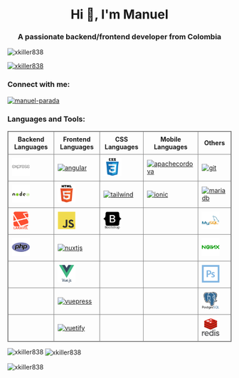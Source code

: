 <h1 align="center">Hi 👋, I'm Manuel</h1>
<h3 align="center">A passionate backend/frontend developer from Colombia</h3>

<p align="left"> <img src="https://komarev.com/ghpvc/?username=xkiller838&label=Profile%20views&color=0e75b6&style=flat" alt="xkiller838" /> </p>

<p align="left"> <a href="https://github.com/ryo-ma/github-profile-trophy"><img src="https://github-profile-trophy.vercel.app/?username=xkiller838" alt="xkiller838" /></a> </p>

<h3 align="left">Connect with me:</h3>
<p align="left">
<a href="https://linkedin.com/in/manuel-parada" target="blank"><img align="center" src="https://raw.githubusercontent.com/rahuldkjain/github-profile-readme-generator/master/src/images/icons/Social/linked-in-alt.svg" alt="manuel-parada" height="30" width="40" /></a>
</p>

<h3 align="left">Languages and Tools:</h3>

<table style="border-collapse: collapse; border: 1px solid gray;">
      <tr>
        <th style="border: 1px solid gray; padding: 8px;">Backend Languages</th>
        <th style="border: 1px solid gray; padding: 8px;">Frontend Languages</th>
        <th style="border: 1px solid gray; padding: 8px;">CSS Languages</th>
        <th style="border: 1px solid gray; padding: 8px;">Mobile Languages</th>
        <th style="border: 1px solid gray; padding: 8px;">Others</th>
      </tr>
      <tr>
        <td style="border: 1px solid gray; padding: 8px;">
          <a href="https://expressjs.com" target="_blank" rel="noreferrer">
            <img src="https://raw.githubusercontent.com/devicons/devicon/master/icons/express/express-original-wordmark.svg" alt="express"  width="40"  height="40" />
          </a>
        </td>
        <td style="border: 1px solid gray; padding: 8px;">
          <a href="https://angular.io" target="_blank" rel="noreferrer">
            <img  src="https://angular.io/assets/images/logos/angular/angular.svg" alt="angular"  width="40"  height="40"   />
          </a>
        </td>
        <td style="border: 1px solid gray; padding: 8px;">
          <a href="https://www.w3schools.com/css/" target="_blank" rel="noreferrer">
            <img  src="https://raw.githubusercontent.com/devicons/devicon/master/icons/css3/css3-original-wordmark.svg" alt="css3" width="40" height="40" />
          </a>
        </td>
        <td style="border: 1px solid gray; padding: 8px;">
          <a href="https://cordova.apache.org/" target="_blank" rel="noreferrer">
            <img src="https://www.vectorlogo.zone/logos/apache_cordova/apache_cordova-icon.svg" alt="apachecordova" width="40" height="40" />
          </a>
        </td>
        <td style="border: 1px solid gray; padding: 8px;">
          <a href="https://git-scm.com/" target="_blank" rel="noreferrer">
            <img src="https://www.vectorlogo.zone/logos/git-scm/git-scm-icon.svg" alt="git"  width="40" height="40" />
          </a>
        </td>
      </tr>
      <tr>
        <td style="border: 1px solid gray; padding: 8px;">
          <a href="https://nodejs.org" target="_blank" rel="noreferrer">
            <img src="https://raw.githubusercontent.com/devicons/devicon/master/icons/nodejs/nodejs-original-wordmark.svg" alt="nodejs" width="40" height="40" />
          </a>
        </td>
        <td style="border: 1px solid gray; padding: 8px;">
          <a href="https://www.w3.org/html/" target="_blank" rel="noreferrer">
            <img src="https://raw.githubusercontent.com/devicons/devicon/master/icons/html5/html5-original-wordmark.svg" alt="html5" width="40" height="40"  />
          </a>
        </td>
        <td style="border: 1px solid gray; padding: 8px;">
          <a href="https://tailwindcss.com/" target="_blank" rel="noreferrer">
            <img src="https://www.vectorlogo.zone/logos/tailwindcss/tailwindcss-icon.svg" alt="tailwind" width="40" height="40"/>
          </a>
        </td>
        <td style="border: 1px solid gray; padding: 8px;">
          <a href="https://ionicframework.com" target="_blank" rel="noreferrer">
            <img src="https://upload.wikimedia.org/wikipedia/commons/d/d1/Ionic_Logo.svg" alt="ionic" width="40" height="40" />
          </a>
        </td>
        <td style="border: 1px solid gray; padding: 8px;">
          <a href="https://mariadb.org/" target="_blank" rel="noreferrer">
            <img src="https://www.vectorlogo.zone/logos/mariadb/mariadb-icon.svg" alt="mariadb" width="40" height="40"/>
          </a>
        </td>
      </tr>
      <tr>
        <td style="border: 1px solid gray; padding: 8px;">
          <a href="https://laravel.com/" target="_blank" rel="noreferrer">
            <img src="https://raw.githubusercontent.com/devicons/devicon/master/icons/laravel/laravel-plain-wordmark.svg" alt="laravel" width="40" height="40" />
          </a>
        </td>
        <td style="border: 1px solid gray; padding: 8px;">
          <a href="https://developer.mozilla.org/en-US/docs/Web/JavaScript" target="_blank" rel="noreferrer">
            <img src="https://raw.githubusercontent.com/devicons/devicon/master/icons/javascript/javascript-original.svg" alt="javascript" width="40" height="40" />
          </a>
        </td>
        <td style="border: 1px solid gray; padding: 8px;">
          <a href="https://getbootstrap.com" target="_blank" rel="noreferrer">
            <img  src="https://raw.githubusercontent.com/devicons/devicon/master/icons/bootstrap/bootstrap-plain-wordmark.svg"  alt="bootstrap"  width="40"  height="40" />
          </a>
        </td>
        <td style="border: 1px solid gray; padding: 8px;"> </td>
        <td style="border: 1px solid gray; padding: 8px;">
          <a href="https://www.mysql.com/" target="_blank" rel="noreferrer">
            <img src="https://raw.githubusercontent.com/devicons/devicon/master/icons/mysql/mysql-original-wordmark.svg" alt="mysql" width="40" height="40" />
          </a>
        </td>
      </tr>
      <tr>
        <td style="border: 1px solid gray; padding: 8px;">
          <a href="https://www.php.net" target="_blank" rel="noreferrer">
            <img src="https://raw.githubusercontent.com/devicons/devicon/master/icons/php/php-original.svg" alt="php"  width="40" height="40" />
          </a>
        </td>
        <td style="border: 1px solid gray; padding: 8px;">
          <a href="https://nuxtjs.org/" target="_blank" rel="noreferrer">
            <img src="https://www.vectorlogo.zone/logos/nuxtjs/nuxtjs-icon.svg" alt="nuxtjs" width="40" height="40" />
          </a>
        </td>
        <td style="border: 1px solid gray; padding: 8px;"> </td>
        <td style="border: 1px solid gray; padding: 8px;"> </td>
        <td style="border: 1px solid gray; padding: 8px;">
          <a href="https://www.nginx.com" target="_blank" rel="noreferrer">
            <img src="https://raw.githubusercontent.com/devicons/devicon/master/icons/nginx/nginx-original.svg" alt="nginx" width="40" height="40" />
          </a>
        </td>
      </tr>
      <tr>
        <td style="border: 1px solid gray; padding: 8px;"> </td>
        <td style="border: 1px solid gray; padding: 8px;">
          <a href="https://vuejs.org/" target="_blank" rel="noreferrer">
            <img src="https://raw.githubusercontent.com/devicons/devicon/master/icons/vuejs/vuejs-original-wordmark.svg" alt="vuejs" width="40" height="40" />
          </a>
        </td>
        <td style="border: 1px solid gray; padding: 8px;"> </td>
        <td style="border: 1px solid gray; padding: 8px;"> </td>
        <td style="border: 1px solid gray; padding: 8px;">
        <a href="https://www.photoshop.com/en" target="_blank" rel="noreferrer">
        <img src="https://raw.githubusercontent.com/devicons/devicon/master/icons/photoshop/photoshop-line.svg" alt="photoshop" width="40" height="40" />
         </a>
        </td>
      </tr>
      <tr>
        <td style="border: 1px solid gray; padding: 8px;"> </td>
        <td style="border: 1px solid gray; padding: 8px;">
          <a href="https://vuepress.vuejs.org/" target="_blank" rel="noreferrer">
            <img src="https://raw.githubusercontent.com/AliasIO/wappalyzer/master/src/drivers/webextension/images/icons/VuePress.svg" alt="vuepress" width="40"  height="40" />
          </a>
        </td>
        <td style="border: 1px solid gray; padding: 8px;"> </td>
        <td style="border: 1px solid gray; padding: 8px;">  </td>
        <td style="border: 1px solid gray; padding: 8px;">
        <a href="https://www.postgresql.org" target="_blank" rel="noreferrer">
            <img src="https://raw.githubusercontent.com/devicons/devicon/master/icons/postgresql/postgresql-original-wordmark.svg" alt="postgresql" width="40" height="40" />
          </a>
        </td>
     </tr>
     <tr>
      <td style="border: 1px solid gray; padding: 8px;"> </td>
      <td style="border: 1px solid gray; padding: 8px;">
        <a href="https://vuetifyjs.com/en/" target="_blank" rel="noreferrer">
          <img src="https://bestofjs.org/logos/vuetify.svg"  alt="vuetify" width="40" height="40" />
        </a>
      </td>
      <td style="border: 1px solid gray; padding: 8px;"> </td>
      <td style="border: 1px solid gray; padding: 8px;"> </td>
      <td style="border: 1px solid gray; padding: 8px;">
        <a href="https://redis.io" target="_blank" rel="noreferrer">
          <img src="https://raw.githubusercontent.com/devicons/devicon/master/icons/redis/redis-original-wordmark.svg" alt="redis" width="40" height="40" />
        </a>
      </td>
    </tr>
    </table>

<p><img align="left" src="https://github-readme-stats.vercel.app/api/top-langs?username=xkiller838&show_icons=true&locale=en&layout=compact" alt="xkiller838" /></p>

<p>&nbsp;<img align="center" src="https://github-readme-stats.vercel.app/api?username=xkiller838&show_icons=true&locale=en" alt="xkiller838" /></p>

<p><img align="center" src="https://github-readme-streak-stats.herokuapp.com/?user=xkiller838&" alt="xkiller838" /></p>

